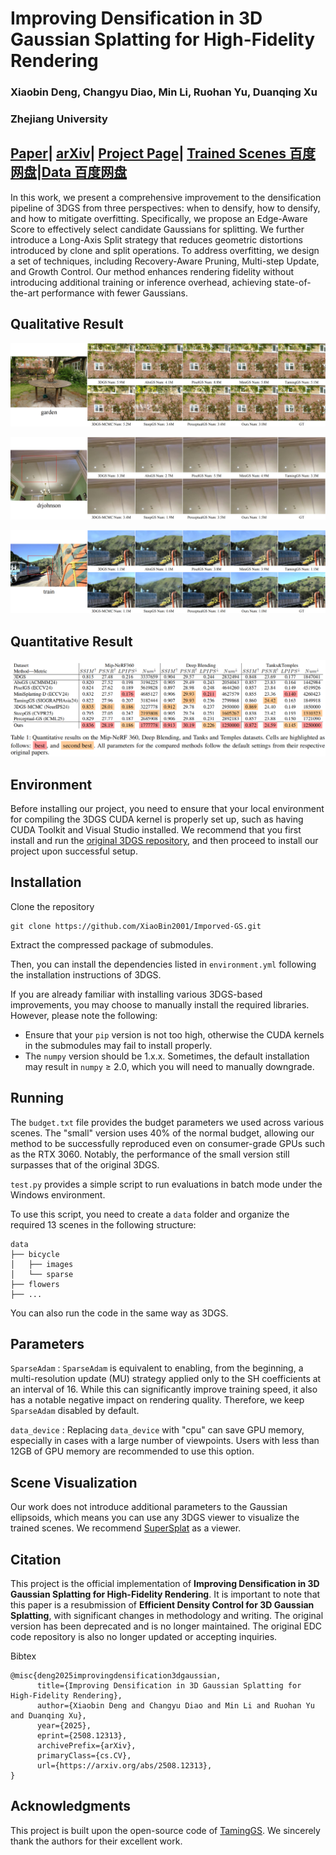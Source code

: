 # Improving Densification in 3D Gaussian Splatting for High-Fidelity Rendering

### Xiaobin Deng, Changyu Diao, Min Li, Ruohan Yu, Duanqing Xu

### Zhejiang University

## [Paper](https://arxiv.org/pdf/2508.12313)| [arXiv](https://arxiv.org/abs/2508.12313)| [Project Page](https://xiaobin2001.github.io/improved-gs-web/)| [Trained Scenes 百度网盘](https://pan.baidu.com/s/1NL5jTkJnzwO2KdfMFSIbvg?pwd=pz67)|[Data 百度网盘](https://pan.baidu.com/s/1-qi3NE9CZKp8JPX6Y2ba_Q?pwd=45t2)  

In this work, we present a comprehensive improvement to the densification pipeline of 3DGS from three perspectives: when to densify, how to densify, and how to mitigate overfitting. Specifically, we propose an Edge-Aware Score to effectively select candidate Gaussians for splitting. We further introduce a Long-Axis Split strategy that reduces geometric distortions introduced by clone and split operations. To address overfitting, we design a set of techniques, including Recovery-Aware Pruning, Multi-step Update, and Growth Control. Our method enhances rendering fidelity without introducing additional training or inference overhead, achieving state-of-the-art performance with fewer Gaussians.

## Qualitative Result

![garden_01](assets/garden_01.png)

![drjohnson_01](assets/drjohnson_01.png)

![train_01](assets/train_01.png)

## Quantitative Result

![quantitative](assets/quantitative.png)

## Environment

Before installing our project, you need to ensure that your local environment for compiling the 3DGS CUDA kernel is properly set up, such as having CUDA Toolkit and Visual Studio installed. We recommend that you first install and run the [original 3DGS repository](https://github.com/graphdeco-inria/gaussian-splatting), and then proceed to install our project upon successful setup.

## Installation

Clone the repository

```
git clone https://github.com/XiaoBin2001/Imporved-GS.git
```

Extract the compressed package of submodules.

Then, you can install the dependencies listed in `environment.yml` following the installation instructions of 3DGS. 

If you are already familiar with installing various 3DGS-based improvements, you may choose to manually install the required libraries. However, please note the following:  

- Ensure that your `pip` version is not too high, otherwise the CUDA kernels in the submodules may fail to install properly.  
- The `numpy` version should be 1.x.x. Sometimes, the default installation may result in `numpy` ≥ 2.0, which you will need to manually downgrade.

## Running

The `budget.txt` file provides the budget parameters we used across various scenes. The "small" version uses 40% of the normal budget, allowing our method to be successfully reproduced even on consumer-grade GPUs such as the RTX 3060. Notably, the performance of the small version still surpasses that of the original 3DGS.

`test.py` provides a simple script to run evaluations in batch mode under the Windows environment.

To use this script, you need to create a `data` folder and organize the required 13 scenes in the following structure:

```
data
├── bicycle
│   ├── images
│   └── sparse
├── flowers
├── ...
```

You can also run the code in the same way as 3DGS.

## Parameters

`SparseAdam` : `SparseAdam` is equivalent to enabling, from the beginning, a multi-resolution update (MU) strategy applied only to the SH coefficients at an interval of 16. While this can significantly improve training speed, it also has a notable negative impact on rendering quality. Therefore, we keep `SparseAdam` disabled by default.

 `data_device` : Replacing  `data_device` with "cpu" can save GPU memory, especially in cases with a large number of viewpoints. Users with less than 12GB of GPU memory are recommended to use this option.

## Scene Visualization

Our work does not introduce additional parameters to the Gaussian ellipsoids, which means you can use any 3DGS viewer to visualize the trained scenes. We recommend [SuperSplat](https://superspl.at/editor) as a viewer.

## Citation

This project is the official implementation of **Improving Densification in 3D Gaussian Splatting for High-Fidelity Rendering**. It is important to note that this paper is a resubmission of **Efficient Density Control for 3D Gaussian Splatting**, with significant changes in methodology and writing. The original version has been deprecated and is no longer maintained. The original EDC code repository is also no longer updated or accepting inquiries.

Bibtex
```
@misc{deng2025improvingdensification3dgaussian,
      title={Improving Densification in 3D Gaussian Splatting for High-Fidelity Rendering}, 
      author={Xiaobin Deng and Changyu Diao and Min Li and Ruohan Yu and Duanqing Xu},
      year={2025},
      eprint={2508.12313},
      archivePrefix={arXiv},
      primaryClass={cs.CV},
      url={https://arxiv.org/abs/2508.12313}, 
}
```

## Acknowledgments

This project is built upon the open-source code of [TamingGS](https://github.com/humansensinglab/taming-3dgs). We sincerely thank the authors for their excellent work.
